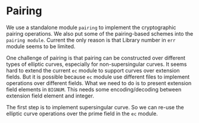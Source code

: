 # Pairing

We use a standalone module `pairing` to implement the cryptographic pairing operations. We also put some of the pairing-based schemes into the `pairing module`. Current the only reason is that Library number in `err` module seems to be limited.

One challenge of pairing is that pairing can be constructed over different types of elliptic curves, especially for non-supersingular curves. It seems hard to extend the current `ec` module to support curves over extension fields. But it is possible  because `ec` module use different files to implement operations over different fields. What we need to do  is to present extension field elements in `BIGNUM`. This needs some encoding/decoding between extension field element and integer.

The first step is to implement supersingular curve. So we can re-use the elliptic curve operations over the prime field in the `ec` module.
